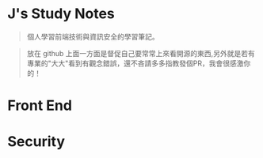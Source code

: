 # J's Study Notes
> 個人學習前端技術與資訊安全的學習筆記。

> 放在 github 上面一方面是督促自己要常常上來看開源的東西,另外就是若有專業的"大大"看到有觀念錯誤，還不吝請多多指教發個PR，我會很感激你的！

# Front End


# Security
